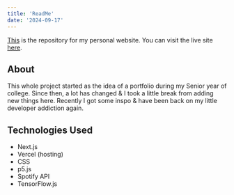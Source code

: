 ```yaml
---
title: 'ReadMe'
date: '2024-09-17'
---
```



[This](https://github.com/carolineeausema/carolines-app) is the repository for my personal website. You can visit the live site [here](https://carolineausema.vercel.app/).

## About

This whole project started as the idea of a portfolio during my Senior year of college. Since then, a lot has changed & I took a little break from adding new things here. Recently I got some inspo & have been back on my little developer addiction again.

## Technologies Used

- Next.js
- Vercel (hosting)
- CSS
- p5.js
- Spotify API
- TensorFlow.js